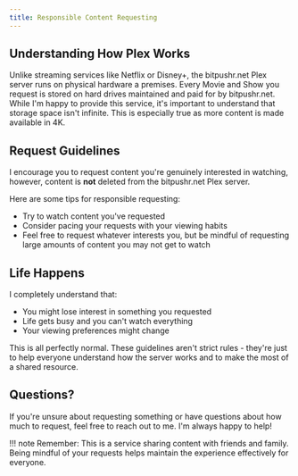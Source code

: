 ```yaml
---
title: Responsible Content Requesting
---
```


## Understanding How Plex Works

Unlike streaming services like Netflix or Disney+, the bitpushr.net Plex server runs on physical hardware a premises. Every Movie and Show you request is stored on hard drives maintained and paid for by bitpushr.net. While I'm happy to provide this service, it's important to understand that storage space isn't infinite. This is especially true as more content is made available in 4K.

## Request Guidelines

I encourage you to request content you're genuinely interested in watching, however, content is **not** deleted from the bitpushr.net Plex server.

Here are some tips for responsible requesting:

* Try to watch content you've requested
* Consider pacing your requests with your viewing habits
* Feel free to request whatever interests you, but be mindful of requesting large amounts of content you may not get to watch

## Life Happens

I completely understand that:

* You might lose interest in something you requested
* Life gets busy and you can't watch everything
* Your viewing preferences might change

This is all perfectly normal. These guidelines aren't strict rules - they're just to help everyone understand how the server works and to make the most of a shared resource.

## Questions?

If you're unsure about requesting something or have questions about how much to request, feel free to reach out to me. I'm always happy to help!

!!! note
    Remember: This is a service sharing content with friends and family. Being mindful of your requests helps maintain the experience effectively for everyone.
